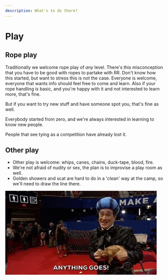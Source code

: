 ```yaml
---
description: What's to do there?
---
```

# Play
## Rope play 
Traditionally we welcome rope play of *any* level. There's this misconception that you have to be good with ropes to partake with RR. 
Don't know how this started, but want to stress this is _not_ the case. Everyone is welcome, everyone that wants info should feel free to come and learn. Also if your rope handling is basic, and you're happy with it and not interested to learn more, that's fine. 

But if you want to try new stuff and have someone spot you, that's fine as well. 

Everybody started from zero, and we're always interested in learning to know new people. 

People that see tying as a competition have already lost it.

## Other play
* Other play is welcome: whips, canes, chains, duck-tape, blood, fire. 
* We're not afraid of nudity or sex, the plan is to improvise a play room as well.
* Golden showers and scat are hard to do in a 'clean' way at the camp, so we'll need to draw the line there. 


![](.gitbook/assets/anything.webp)
